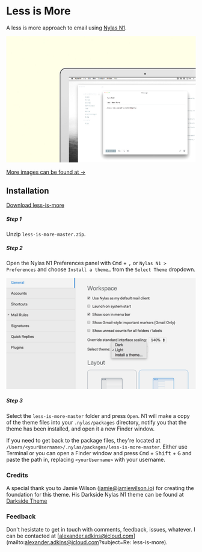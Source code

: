 # Less is More
A less is more approach to email using [Nylas N1](https://nylas.com/n1).

[![Message](./images/message.jpg)](./images/composer.jpg)

[More images can be found at →](http://www.alexanderadkins.com/projects/less-is-more)

## Installation

[Download less-is-more](https://github.com/P0WW0W/less-is-more/archive/master.zip)

##### Step 1
Unzip `less-is-more-master.zip`.

##### Step 2
Open the Nylas N1 Preferences panel with <kbd>Cmd</kbd> + <kbd>,</kbd> or `Nylas N1 > Preferences` and choose `Install a theme…` from the `Select Theme` dropdown.

![Default Theme](./images/install.png)

##### Step 3
Select the `less-is-more-master` folder and press `Open`. N1 will make a copy of the theme files into your `.nylas/packages` directory, notify you that the theme has been installed, and open it a new Finder window.

If you need to get back to the package files, they're located at `/Users/<yourUsername>/.nylas/packages/less-is-more-master`. Either use Terminal or you can open a Finder window and press <kbd>Cmd</kbd> + <kbd>Shift</kbd> + <kbd>G</kbd> and paste the path in, replacing `<yourUsername>` with your username.


### Credits
A special thank you to Jamie Wilson (jamie@jamiewilson.io) for creating the foundation for this theme. His Darkside Nylas N1 theme can be found at [Darkside Theme](http://www.jamiewilson.io/darkside)

### Feedback
Don't hesistate to get in touch with comments, feedback, issues, whatever. I can be contacted at [alexander.adkins@icloud.com](mailto:alexander.adkins@icloud.com?subject=Re: less-is-more).
